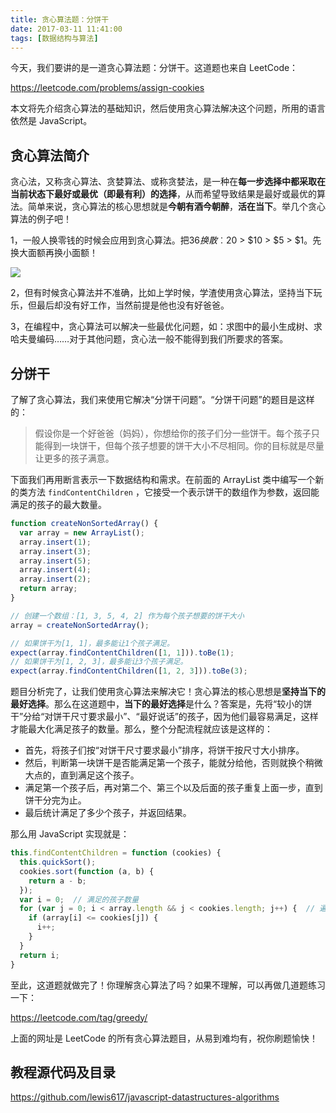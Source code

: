 ```yaml
---
title: 贪心算法题：分饼干
date: 2017-03-11 11:41:00
tags: [数据结构与算法]
---
```


今天，我们要讲的是一道贪心算法题：分饼干。这道题也来自 LeetCode：

https://leetcode.com/problems/assign-cookies

本文将先介绍贪心算法的基础知识，然后使用贪心算法解决这个问题，所用的语言依然是 JavaScript。

<!--more-->

## 贪心算法简介

贪心法，又称贪心算法、贪婪算法、或称贪婪法，是一种在**每一步选择中都采取在当前状态下最好或最优（即最有利）的选择**，从而希望导致结果是最好或最优的算法。简单来说，贪心算法的核心思想就是**今朝有酒今朝醉**，**活在当下**。举几个贪心算法的例子吧！

1，一般人换零钱的时候会应用到贪心算法。把$36换散︰$20 > $10 > $5 > $1。先换大面额再换小面额！

![](https://upload.wikimedia.org/wikipedia/commons/thumb/d/da/Greedy_algorithm_36_cents.svg/600px-Greedy_algorithm_36_cents.svg.png)

2，但有时候贪心算法并不准确，比如上学时候，学渣使用贪心算法，坚持当下玩乐，但最后却没有好工作，当然前提是他也没有好爸爸。

3，在编程中，贪心算法可以解决一些最优化问题，如：求图中的最小生成树、求哈夫曼编码……对于其他问题，贪心法一般不能得到我们所要求的答案。


## 分饼干

了解了贪心算法，我们来使用它解决“分饼干问题”。“分饼干问题”的题目是这样的：

> 假设你是一个好爸爸（妈妈），你想给你的孩子们分一些饼干。每个孩子只能得到一块饼干，但每个孩子想要的饼干大小不尽相同。你的目标就是尽量让更多的孩子满意。

下面我们再用断言表示一下数据结构和需求。在前面的 ArrayList 类中编写一个新的类方法 `findContentChildren` ，它接受一个表示饼干的数组作为参数，返回能满足的孩子的最大数量。

```js
function createNonSortedArray() {
  var array = new ArrayList();
  array.insert(1);
  array.insert(3);
  array.insert(5);
  array.insert(4);
  array.insert(2);
  return array;
}

// 创建一个数组：[1, 3, 5, 4, 2] 作为每个孩子想要的饼干大小
array = createNonSortedArray();

// 如果饼干为[1, 1]，最多能让1个孩子满足。
expect(array.findContentChildren([1, 1])).toBe(1);
// 如果饼干为[1, 2, 3]，最多能让3个孩子满足。
expect(array.findContentChildren([1, 2, 3])).toBe(3);
```

题目分析完了，让我们使用贪心算法来解决它！贪心算法的核心思想是**坚持当下的最好选择**。那么在这道题中，**当下的最好选择**是什么？答案是，先将“较小的饼干”分给“对饼干尺寸要求最小”、“最好说话”的孩子，因为他们最容易满足，这样才能最大化满足孩子的数量。那么，整个分配流程就应该是这样的：

- 首先，将孩子们按“对饼干尺寸要求最小”排序，将饼干按尺寸大小排序。
- 然后，判断第一块饼干是否能满足第一个孩子，能就分给他，否则就换个稍微大点的，直到满足这个孩子。
- 满足第一个孩子后，再对第二个、第三个以及后面的孩子重复上面一步，直到饼干分完为止。
- 最后统计满足了多少个孩子，并返回结果。

那么用 JavaScript 实现就是：

```js
this.findContentChildren = function (cookies) {
  this.quickSort();
  cookies.sort(function (a, b) {
    return a - b;
  });
  var i = 0;  // 满足的孩子数量
  for (var j = 0; i < array.length && j < cookies.length; j++) {  // 遍历饼干
    if (array[i] <= cookies[j]) {
      i++;
    }
  }
  return i;
}
```
至此，这道题就做完了！你理解贪心算法了吗？如果不理解，可以再做几道题练习一下：

https://leetcode.com/tag/greedy/

上面的网址是 LeetCode 的所有贪心算法题目，从易到难均有，祝你刷题愉快！

## 教程源代码及目录

https://github.com/lewis617/javascript-datastructures-algorithms


